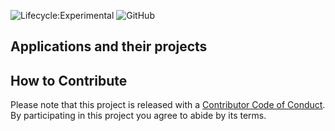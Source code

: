 ![Lifecycle:Experimental](https://img.shields.io/badge/Lifecycle-Experimental-339999)
![GitHub](https://img.shields.io/github/license/bcgov/citz-imb)

## Applications and their projects


## How to Contribute

Please note that this project is released with a [Contributor Code of Conduct](Code_of_Conduct.md). By participating in this project you agree to abide by its terms.
